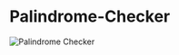 # Palindrome-Checker

![Palindrome Checker](https://github.com/user-attachments/assets/8f2035f2-8eae-4395-bd17-5e60998d6dc7)
